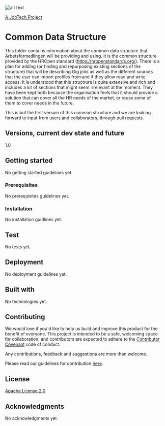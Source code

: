 ![alt text][logo]

[logo]: https://github.com/MagnumOpuses/project-meta/blob/master/img/jobtechdev_black.png "JobTech dev logo"
[A JobTech Project](https://www.jobtechdev.se)

# Common Data Structure

This folder contains information about the common data structure that Arbetsformedlingen will be providing and using. 
It is the common structure provided by the HROpen standard (https://hropenstandards.org/). 
There is a plan for adding (or finding and repurposing existing sections of the structure) that will be describing Gig jobs as well as the different sources that the user can import profiles from and if they allow read and write access.
It is understood that this structrure is quite extensive and rich and includes a lot of sections that might seem irrelevant at the moment. They have been kept both because the organisation feels that it should provide a solution that can cover all the HR needs of the market, or reuse some of them to cover needs in the future. 

This is but the first version of this common structure and we are looking forward to input from users and collaborators, through pull requests.

## Versions, current dev state and future

1.0

## Getting started

No getting started guidelines yet.

### Prerequisites

No prerequisites guidelines yet.

### Installation

No installation guidlines yet.

## Test

No tests yet.

## Deployment

No deployment guidelines yet.

## Built with

No technologies yet.

## Contributing

We would love if you'd like to help us build and improve this product for the benefit of everyone. This project is intended to be a safe, welcoming space for collaboration, and contributors are expected to adhere to the [Contributor Covenant](http://contributor-covenant.org/) code of conduct.

Any contributions, feedback and suggestions are more than welcome.

Please read our guidelines for contribution [here](CONTRIBUTING_TEMPLATE.md).

## License

[Apache License 2.0](LICENSE.md)

## Acknowledgments

No acknowledgments yet.
